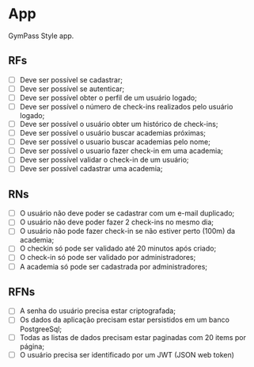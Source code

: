 # App

GymPass Style app.

## RFs

- [ ] Deve ser possível se cadastrar;
- [ ] Deve ser possível se autenticar;
- [ ] Deve ser possível obter o perfil de um usuário logado;
- [ ] Deve ser possível o número de  check-ins realizados pelo usuário logado;
- [ ] Deve ser possível o usuário obter um histórico de check-ins;
- [ ] Deve ser possível o usuário buscar academias próximas;
- [ ] Deve ser possível o usuario buscar academias pelo nome;
- [ ] Deve ser possível o usuario fazer check-in em uma academia;
- [ ] Deve ser possível validar  o check-in de um usuário;
- [ ] Deve ser possível cadastrar uma academia;

## RNs

- [ ] O usuário não deve poder se cadastrar com um e-mail duplicado;
- [ ] O usuário não deve poder fazer 2 check-ins no mesmo dia;
- [ ] O usuário  não pode fazer check-in se não estiver perto (100m) da academia;
- [ ] O checkin só pode ser validado até 20 minutos após criado;
- [ ] O check-in só pode ser validado por administradores;
- [ ] A academia só pode ser cadastrada por administradores;

## RFNs

- [ ] A senha do usuário precisa estar criptografada;
- [ ] Os dados da aplicação  precisam estar persistidos em um banco PostgreeSql;
- [ ] Todas as listas de dados precisam estar paginadas com 20 items por página;
- [ ] O usuário precisa ser identificado por um JWT (JSON web token)